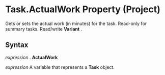 
# Task.ActualWork Property (Project)

Gets or sets the actual work (in minutes) for the task. Read-only for summary tasks. Read/write  **Variant** .


## Syntax

 _expression_ . **ActualWork**

 _expression_ A variable that represents a **Task** object.

